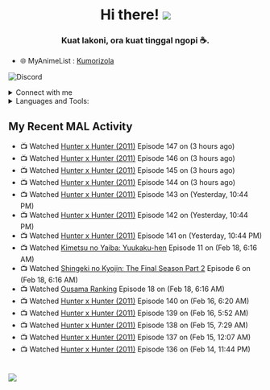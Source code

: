 <h1 align="center">Hi there! <img src="https://media.giphy.com/media/hvRJCLFzcasrR4ia7z/giphy.gif" width="25px"> </h1>
<h3 align="center">Kuat lakoni, ora kuat tinggal ngopi ☕.</h3>

- 🌐 MyAnimeList : [Kumorizola](https://myanimelist.net/animelist/Kumorizola)

![Discord](https://discord.c99.nl/widget/theme-3/761213268009943051.png)
<details>
      <summary>Connect with me</summary>
    <p align="left">
        <a href="https://www.facebook.com/kumori.hartley.1" target="blank"><img align="center"
                src="https://raw.githubusercontent.com/rahuldkjain/github-profile-readme-generator/master/src/images/icons/Social/facebook.svg"
                alt="kumori hartley" height="30" width="40" /></a>
        <a href="https://www.instagram.com/kumorizola/" target="blank"><img align="center"
                src="https://raw.githubusercontent.com/rahuldkjain/github-profile-readme-generator/master/src/images/icons/Social/instagram.svg"
                alt="kumorizola" height="30" width="40" /></a>
        <a href="https://discord.com" target="blank"><img align="center"
                src="https://raw.githubusercontent.com/rahuldkjain/github-profile-readme-generator/master/src/images/icons/Social/discord.svg"
                alt="Kumori#5882" height="30" width="40" /></a>
    </p>
</details>

<details>
    <summary align="left">Languages and Tools:</summary>
<p align="left">
      <a href="https://www.w3schools.com/css/" target="_blank">
        <img src="https://raw.githubusercontent.com/devicons/devicon/master/icons/css3/css3-original-wordmark.svg"
            alt="css3" width="40" height="40" /> </a> <a href="https://www.w3.org/html/" target="_blank"> <img
            src="https://raw.githubusercontent.com/devicons/devicon/master/icons/html5/html5-original-wordmark.svg"
            alt="html5" width="40" height="40" /> </a> <a href="https://www.java.com" target="_blank"> <img
            src="https://raw.githubusercontent.com/devicons/devicon/master/icons/java/java-original.svg" alt="java"
            width="40" height="40" /> </a> <a href="https://developer.mozilla.org/en-US/docs/Web/JavaScript"
            target="_blank"> <img
            src="https://raw.githubusercontent.com/devicons/devicon/master/icons/javascript/javascript-original.svg"
            alt="javascript" width="40" height="40" /> </a> <a href="https://nodejs.org" target="_blank"> <img
            src="https://raw.githubusercontent.com/devicons/devicon/master/icons/nodejs/nodejs-original-wordmark.svg"
            alt="nodejs" width="40" height="40" /> </a> <a href="https://www.python.org" target="_blank"> <img
            src="https://raw.githubusercontent.com/devicons/devicon/master/icons/python/python-original.svg"
            alt="python" width="40" height="40" /> </a> <a href="https://www.typescriptlang.org/" target="_blank"> <img
            src="https://raw.githubusercontent.com/devicons/devicon/master/icons/typescript/typescript-original.svg" 
            alt="typescript" width="40" height="40" /> </a> <a href="https://www.photoshop.com/en" target="_blank"> <img
            src="https://upload.wikimedia.org/wikipedia/commons/a/af/Adobe_Photoshop_CC_icon.svg" alt="photoshop" width="40" height="40"/> </a>
            <a href="https://www.adobe.com/products/premiere.html" target="_blank"> <img
            src="https://upload.wikimedia.org/wikipedia/commons/4/40/Adobe_Premiere_Pro_CC_icon.svg" alt="Premiere pro" width="40" height="40"/> </a>
            <a href="https://www.adobe.com/in/products/illustrator.html" target="_blank"> <img 
            src="https://upload.wikimedia.org/wikipedia/commons/f/fb/Adobe_Illustrator_CC_icon.svg" alt="illustrator" width="40" height="40"/> </a>
      
 </details>
 
 <h2> My Recent MAL Activity</h2>
<!-- MAL_ACTIVITY:start -->

- 📺 Watched [Hunter x Hunter (2011)](https://MyAnimeList.net/anime.php?id=11061) Episode 147 on (3 hours ago)
- 📺 Watched [Hunter x Hunter (2011)](https://MyAnimeList.net/anime.php?id=11061) Episode 146 on (3 hours ago)
- 📺 Watched [Hunter x Hunter (2011)](https://MyAnimeList.net/anime.php?id=11061) Episode 145 on (3 hours ago)
- 📺 Watched [Hunter x Hunter (2011)](https://MyAnimeList.net/anime.php?id=11061) Episode 144 on (3 hours ago)
- 📺 Watched [Hunter x Hunter (2011)](https://MyAnimeList.net/anime.php?id=11061) Episode 143 on (Yesterday, 10:44 PM)
- 📺 Watched [Hunter x Hunter (2011)](https://MyAnimeList.net/anime.php?id=11061) Episode 142 on (Yesterday, 10:44 PM)
- 📺 Watched [Hunter x Hunter (2011)](https://MyAnimeList.net/anime.php?id=11061) Episode 141 on (Yesterday, 10:44 PM)
- 📺 Watched [Kimetsu no Yaiba: Yuukaku-hen](https://MyAnimeList.net/anime.php?id=47778) Episode 11 on (Feb 18, 6:16 AM)
- 📺 Watched [Shingeki no Kyojin: The Final Season Part 2](https://MyAnimeList.net/anime.php?id=48583) Episode 6 on (Feb 18, 6:16 AM)
- 📺 Watched [Ousama Ranking](https://MyAnimeList.net/anime.php?id=40834) Episode 18 on (Feb 18, 6:16 AM)
- 📺 Watched [Hunter x Hunter (2011)](https://MyAnimeList.net/anime.php?id=11061) Episode 140 on (Feb 16, 6:20 AM)
- 📺 Watched [Hunter x Hunter (2011)](https://MyAnimeList.net/anime.php?id=11061) Episode 139 on (Feb 16, 5:52 AM)
- 📺 Watched [Hunter x Hunter (2011)](https://MyAnimeList.net/anime.php?id=11061) Episode 138 on (Feb 15, 7:29 AM)
- 📺 Watched [Hunter x Hunter (2011)](https://MyAnimeList.net/anime.php?id=11061) Episode 137 on (Feb 15, 12:07 AM)
- 📺 Watched [Hunter x Hunter (2011)](https://MyAnimeList.net/anime.php?id=11061) Episode 136 on (Feb 14, 11:44 PM)

<!-- MAL_ACTIVITY:end -->

  
<h2 align="left"> <img src="https://media.discordapp.net/attachments/918405470073520168/919220018355523584/ezgif.com-gif-maker_1.gif">
